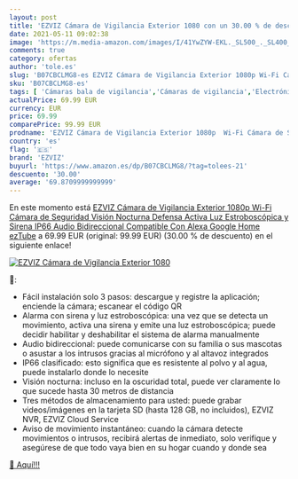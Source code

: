 ```yaml
---
layout: post
title: 'EZVIZ Cámara de Vigilancia Exterior 1080 con un 30.00 % de descuento'
date: 2021-05-11 09:02:38
image: 'https://m.media-amazon.com/images/I/41YwZYW-EKL._SL500_._SL400_.jpg'
comments: true
category: ofertas
author: 'tole.es'
slug: 'B07CBCLMG8-es EZVIZ Cámara de Vigilancia Exterior 1080p Wi-Fi Cámara de...'
sku: 'B07CBCLMG8-es'
tags: [ 'Cámaras bala de vigilancia','Cámaras de vigilancia','Electrónica','Fotografía y videocámaras','alexa','ezviz','google','home', ]
actualPrice: 69.99 EUR
currency: EUR
price: 69.99
comparePrice: 99.99 EUR
prodname: 'EZVIZ Cámara de Vigilancia Exterior 1080p  Wi-Fi Cámara de Seguridad Visión Nocturna Defensa Activa  Luz Estroboscópica y Sirena  IP66  Audio Bidireccional  Compatible Con Alexa  Google Home  ezTube'
country: 'es'
flag: '🇪🇸'
brand: 'EZVIZ'
buyurl: 'https://www.amazon.es/dp/B07CBCLMG8/?tag=tolees-21'
descuento: '30.00'
average: '69.8709999999999'
---
```


En este momento está [EZVIZ Cámara de Vigilancia Exterior 1080p  Wi-Fi Cámara de Seguridad Visión Nocturna Defensa Activa  Luz Estroboscópica y Sirena  IP66  Audio Bidireccional  Compatible Con Alexa  Google Home  ezTube](https://www.amazon.es/dp/B07CBCLMG8/?tag=tolees-21) a 69.99 EUR (original: 99.99 EUR) (30.00 %  de descuento) en el siguiente enlace!

[![EZVIZ Cámara de Vigilancia Exterior 1080](https://m.media-amazon.com/images/I/41YwZYW-EKL._SL500_._SL400_.jpg)](https://www.amazon.es/dp/B07CBCLMG8/?tag=tolees-21)

🔎:

- Fácil instalación solo 3 pasos: descargue y registre la aplicación; enciende la cámara; escanear el código QR
- Alarma con sirena y luz estroboscópica: una vez que se detecta un movimiento, activa una sirena y emite una luz estroboscópica; puede decidir habilitar y deshabilitar el sistema de alarma manualmente
- Audio bidireccional: puede comunicarse con su familia o sus mascotas o asustar a los intrusos gracias al micrófono y al altavoz integrados
- IP66 clasificado: esto significa que es resistente al polvo y al agua, puede instalarlo donde lo necesite
- Visión nocturna: incluso en la oscuridad total, puede ver claramente lo que sucede hasta 30 metros de distancia
- Tres métodos de almacenamiento para usted: puede grabar videos/imágenes en la tarjeta SD (hasta 128 GB, no incluidos), EZVIZ NVR, EZVIZ Cloud Service
- Aviso de movimiento instantáneo: cuando la cámara detecte movimientos o intrusos, recibirá alertas de inmediato, solo verifique y asegúrese de que todo vaya bien en su hogar cuando y donde sea

[🛒 Aquí!!!](https://www.amazon.es/dp/B07CBCLMG8/?tag=tolees-21)
